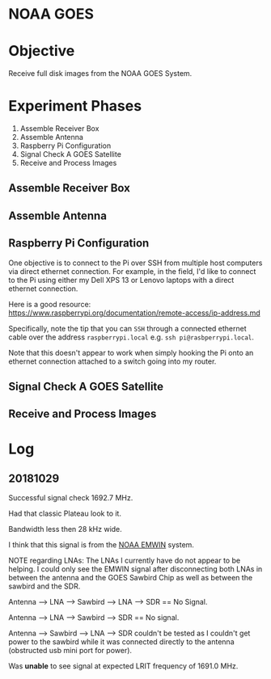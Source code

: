 # NOAA GOES

# Objective

Receive full disk images from the NOAA GOES System.

# Experiment Phases

1) Assemble Receiver Box
2) Assemble Antenna
3) Raspberry Pi Configuration
4) Signal Check A GOES Satellite
5) Receive and Process Images

## Assemble Receiver Box

## Assemble Antenna

## Raspberry Pi Configuration

One objective is to connect to the Pi over SSH from multiple host computers
via direct ethernet connection. For example, in the field, I'd like to connect
to the Pi using either my Dell XPS 13 or Lenovo laptops with a direct ethernet
connection.

Here is a good resource: https://www.raspberrypi.org/documentation/remote-access/ip-address.md

Specifically, note the tip that you can `SSH` through a connected ethernet
cable over the address `raspberrypi.local` e.g. `ssh pi@rasbperrypi.local`.

Note that this doesn't appear to work when simply hooking the Pi onto an
ethernet connection attached to a switch going into my router.

## Signal Check A GOES Satellite

## Receive and Process Images

# Log

## 20181029

Successful signal check 1692.7 MHz.

Had that classic Plateau look to it.

Bandwidth less then 28 kHz wide.

I think that this signal is from the [NOAA EMWIN](http://www.nws.noaa.gov/emwin/EMWINFAQ.htm) system.

NOTE regarding LNAs: The LNAs I currently have do not appear to be helping. I could only see the EMWIN
signal after disconnecting both LNAs in between the antenna and the GOES Sawbird Chip as well as between
the sawbird and the SDR.

Antenna --> LNA --> Sawbird --> LNA --> SDR == No Signal.

Antenna --> LNA --> Sawbird --> SDR == No signal.

Antenna --> Sawbird --> LNA --> SDR couldn't be tested as I couldn't get power to the sawbird while it was
connected directly to the antenna (obstructed usb mini port for power).

Was **unable** to see signal at expected LRIT frequency of 1691.0 MHz.